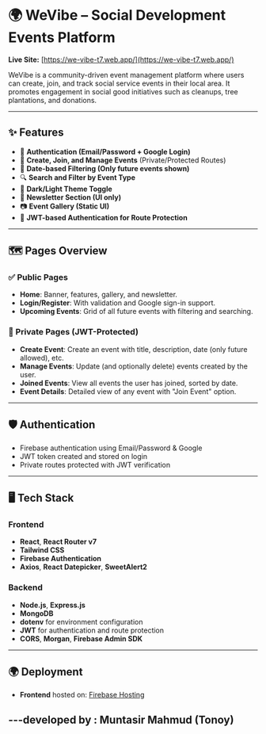 # 🌍 WeVibe – Social Development Events Platform

**Live Site:** [https://we-vibe-t7.web.app/](https://we-vibe-t7.web.app/)

WeVibe is a community-driven event management platform where users can create, join, and track social service events in their local area. It promotes engagement in social good initiatives such as cleanups, tree plantations, and donations.

---

## ✨ Features

- 🔐 **Authentication (Email/Password + Google Login)**
- 🎫 **Create, Join, and Manage Events** (Private/Protected Routes)
- 📆 **Date-based Filtering (Only future events shown)**
- 🔍 **Search and Filter by Event Type**
- 🎨 **Dark/Light Theme Toggle**
- 📧 **Newsletter Section (UI only)**
- 📷 **Event Gallery (Static UI)**
- 🧠 **JWT-based Authentication for Route Protection**

---

## 🗺️ Pages Overview

### ✅ Public Pages

- **Home**: Banner, features, gallery, and newsletter.
- **Login/Register**: With validation and Google sign-in support.
- **Upcoming Events**: Grid of all future events with filtering and searching.

### 🔐 Private Pages (JWT-Protected)

- **Create Event**: Create an event with title, description, date (only future allowed), etc.
- **Manage Events**: Update (and optionally delete) events created by the user.
- **Joined Events**: View all events the user has joined, sorted by date.
- **Event Details**: Detailed view of any event with "Join Event" option.

---

## 🛡️ Authentication

- Firebase authentication using Email/Password & Google
- JWT token created and stored on login
- Private routes protected with JWT verification

---

## 🖥️ Tech Stack

### Frontend

- **React**, **React Router v7**
- **Tailwind CSS**
- **Firebase Authentication**
- **Axios**, **React Datepicker**, **SweetAlert2**

### Backend

- **Node.js**, **Express.js**
- **MongoDB**
- **dotenv** for environment configuration
- **JWT** for authentication and route protection
- **CORS**, **Morgan**, **Firebase Admin SDK**

---

## 🌍 Deployment

- **Frontend** hosted on: [Firebase Hosting](https://we-vibe-t7.web.app/)

## ---developed by : Muntasir Mahmud (Tonoy)
